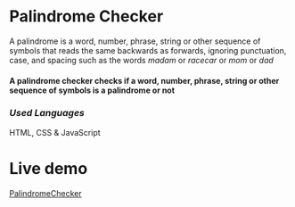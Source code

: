 # Palindrome Checker
A palindrome is a word, number, phrase, string or other sequence of symbols that reads the same backwards as forwards, ignoring punctuation, case, and spacing such as the words _madam_ or _racecar_ or _mom_ or _dad_

#### A palindrome checker checks if a word, number, phrase, string or other sequence of symbols is a palindrome or not
### _Used Languages_
HTML, CSS & JavaScript

#

# Live demo
[PalindromeChecker](https://codepen.io/AnshDMishra/full/KKRLqMo)
